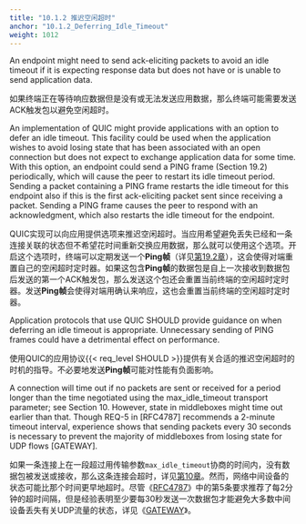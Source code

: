 ```yaml
---
title: "10.1.2 推迟空闲超时"
anchor: "10.1.2_Deferring_Idle_Timeout"
weight: 1012
---
```


An endpoint might need to send ack-eliciting packets to avoid an idle timeout if it is expecting response data but does not have or is unable to send application data.

如果终端正在等待响应数据但是没有或无法发送应用数据，那么终端可能需要发送ACK触发包以避免空闲超时。

An implementation of QUIC might provide applications with an option to defer an idle timeout. This facility could be used when the application wishes to avoid losing state that has been associated with an open connection but does not expect to exchange application data for some time. With this option, an endpoint could send a PING frame (Section 19.2) periodically, which will cause the peer to restart its idle timeout period. Sending a packet containing a PING frame restarts the idle timeout for this endpoint also if this is the first ack-eliciting packet sent since receiving a packet. Sending a PING frame causes the peer to respond with an acknowledgment, which also restarts the idle timeout for the endpoint.

QUIC实现可以向应用提供选项来推迟空闲超时。当应用希望避免丢失已经和一条连接关联的状态但不希望花时间重新交换应用数据，那么就可以使用这个选项。开启这个选项时，终端可以定期发送一个**Ping帧**（详见[第19.2章]()），这会使得对端重置自己的空闲超时定时器。如果这包含**Ping帧**的数据包是自上一次接收到数据包后发送的第一个ACK触发包，那么发送这个包还会重置当前终端的空闲超时定时器。发送**Ping帧**会使得对端用确认来响应，这也会重置当前终端的空闲超时定时器。

Application protocols that use QUIC SHOULD provide guidance on when deferring an idle timeout is appropriate. Unnecessary sending of PING frames could have a detrimental effect on performance.

使用QUIC的应用协议{{< req_level SHOULD >}}提供有关合适的推迟空闲超时的时机的指导。不必要地发送**Ping帧**可能对性能有负面影响。

A connection will time out if no packets are sent or received for a period longer than the time negotiated using the max_idle_timeout transport parameter; see Section 10. However, state in middleboxes might time out earlier than that. Though REQ-5 in [RFC4787] recommends a 2-minute timeout interval, experience shows that sending packets every 30 seconds is necessary to prevent the majority of middleboxes from losing state for UDP flows [GATEWAY].

如果一条连接上在一段超过用传输参数`max_idle_timeout`协商的时间内，没有数据包被发送或接收，那么这条连接会超时，详见[第10章]()。然而，网络中间设备的状态可能比那个时间更早地超时。尽管《[RFC4787]()》中的第5条要求推荐了每2分钟的超时间隔，但是经验表明至少要每30秒发送一次数据包才能避免大多数中间设备丢失有关UDP流量的状态，详见《[GATEWAY]()》。
